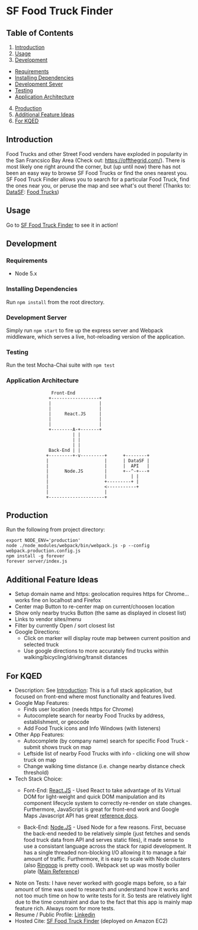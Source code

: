 SF Food Truck Finder
====================

## Table of Contents
1. [Introduction](#introduction)
2. [Usage](#usage)
3. [Development](#development)
  - [Requirements](#requirements)
  - [Installing Dependencies](#installing-dependencies)
  - [Development Sever](#development-server)
  - [Testing](#testing)
  - [Application Architecture](#application-architecture)
4. [Production](#production)
5. [Additional Feature Ideas](#additional-feature-ideas)
6. [For KQED](#for-kqed)


## Introduction

Food Trucks and other Street Food venders have exploded in popularity in the San Francsico Bay Area (Check out: https://offthegrid.com/).
There is most likely one right around the corner, but (up until now)
there has not been an easy way to browse SF Food Trucks or find the ones nearest you.
SF Food Truck Finder allows you to search for a particular Food Truck, find the ones near you,
or peruse the map and see what's out there!
(Thanks to: [DataSF](http://www.datasf.org/): [Food
Trucks](https://data.sfgov.org/Permitting/Mobile-Food-Facility-Permit/rqzj-sfat))

## Usage

Go to [SF Food Truck Finder](http://52.33.234.141:8000/) to see it in action!

## Development

### Requirements
- Node 5.x

### Installing Dependencies
Run `npm install` from the root directory.

### Development Server

Simply run `npm start` to fire up the express server and Webpack middleware, which serves a live, hot-reloading version of the application.

### Testing
Run the test Mocha-Chai suite with `npm test`


### Application Architecture ###

```
                 Front-End
                +------------------+
                |                  |
                |                  |
                |     React.JS     |
                |                  |
                |                  |
                +--------A-+-------+
                         | |
                         | |
                         | |
                Back-End | |
               +---------+-v---------+      +--------+
               |                     |      | DataSF |
               |                     |      |  API   |
               |      Node.JS        |      +--^-+---+
               |                     |         | |
               |                     +---------+ |
               |                     <-----------+
               |                     |
               +---------------------+

```
## Production ##

Run the following from project directory:
```
export NODE_ENV='production'
node ./node_modules/webpack/bin/webpack.js -p --config webpack.production.config.js
npm install -g forever
forever server/index.js

```

## Additional Feature Ideas ##
  - Setup domain name and https: geolocation requires https for Chrome... works fine on localhost and Firefox
  - Center map Button to re-center map on current/choosen location
  - Show only nearby trucks Button (the same as displayed in closest list)
  - Links to vendor sites/menu
  - Filter by currently Open / sort closest list
  - Google Directions:
    - Click on marker will display route map between current position and selected truck
    - Use google directions to more accurately find trucks within walking/bicycling/driving/transit distances

## For KQED ##

- Description: See [Introduction](#introduction): This is a full stack application, but focused on front-end where most functionality and features lived.
- Google Map Features:
  - Finds user location (needs https for Chrome)
  - Autocomplete search for nearby Food Trucks by address, establishment, or geocode
  - Add Food Truck icons and Info Windows (with listeners)
- Other App Features:
  - Autocomplete (by company name) search for specific Food Truck - submit shows truck on map
  - Leftside list of nearby Food Trucks with info - clicking one will show truck on map
  - Change walking time distance (i.e. change nearby distance check threshold)
- Tech Stack Choice:
  - Font-End: [React.JS](https://facebook.github.io/react/) - Used React to take advantage of its Virtual DOM for light-weight and quick DOM manipulation and its component lifecycle system to correctly re-render on state changes. Furthermore, JavaScript is great for front-end work and Google Maps Javascript API has great [reference docs](https://developers.google.com/maps/documentation/javascript/).

  - Back-End: [Node.JS](https://nodejs.org/en/) - Used Node for a few reasons. First, becuase the back-end needed to be relatively simple (just fetches and sends food truck data from API and serves static files), it made sense to use a consistant language across the stack for rapid development. It has a single threaded non-blocking I/O allowing it to manage a fair amount of traffic. Furthermore, it is easy to scale with Node clusters (also [Ringpop](https://eng.uber.com/intro-to-ringpop/) is pretty cool). Webpack set up was mostly boiler plate ([Main Reference](https://github.com/christianalfoni/webpack-express-boilerplate))
- Note on Tests: I have never worked with google maps before, so a fair amount of time was used to research and understand how it works and not too much time on how to write tests for it. So tests are relatively light due to the time constraint and due to the fact that this app is mainly map feature rich. Always room for more tests.
- Resume / Public Profile: [Linkedin](https://www.linkedin.com/in/ranegridley)
- Hosted Cite: [SF Food Truck Finder](http://52.33.234.141:8000/) (deployed on Amazon EC2)


